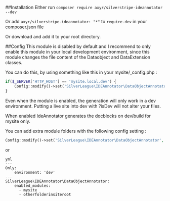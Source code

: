 ##Installation
Either run ```composer require axyr/silverstripe-ideannotator --dev```

Or add ```axyr/silverstripe-ideannotator: "*"``` to `require-dev` in your composer.json file

Or download and add it to your root directory.


##Config
This module is disabled by default and I recommend to only enable this module in your local development environment, since this module changes the file content of the Dataobject and DataExtension classes.

You can do this, by using something like this in your mysite/_config.php :

```php
if($_SERVER['HTTP_HOST'] == 'mysite.local.dev') {
    Config::modify()->set('SilverLeague\IDEAnnotator\DataObjectAnnotator', 'enabled', true);
}
```

Even when the module is enabled, the generation will only work in a dev environment. Putting a live site into dev with ?isDev will not alter your files.

When enabled IdeAnnotator generates the docblocks on dev/build for mysite only.

You can add extra module folders with the following config setting :

```php
Config::modify()->set('SilverLeague\IDEAnnotator\DataObjectAnnotator', 'enabled_modules', array('mysite', 'otherfolderinsiteroot'));
```
or
```
yml
---
Only:
    environment: 'dev'
---
SilverLeague\IDEAnnotator\DataObjectAnnotator:
    enabled_modules:
      - mysite
      - otherfolderinsiteroot
````
